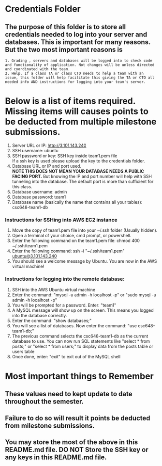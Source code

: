 # Credentials Folder

## The purpose of this folder is to store all credentials needed to log into your server and databases. This is important for many reasons. But the two most important reasons is
    1. Grading , servers and databases will be logged into to check code and functionality of application. Not changes will be unless directed and coordinated with the team.
    2. Help. If a class TA or class CTO needs to help a team with an issue, this folder will help facilitate this giving the TA or CTO all needed info AND instructions for logging into your team's server. 


# Below is a list of items required. Missing items will causes points to be deducted from multiple milestone submissions.

1. Server URL or IP: http://3.101.143.240
2. SSH username: ubuntu
3. SSH password or key: SSH key inside team1.pem file
    <br> If a ssh key is used please upload the key to the credentials folder.
4. Database URL or IP and port used.
    <br><strong> NOTE THIS DOES NOT MEAN YOUR DATABASE NEEDS A PUBLIC FACING PORT.</strong> But knowing the IP and port number will help with SSH tunneling into the database. The default port is more than sufficient for this class.
5. Database username: admin
6. Database password: team1
7. Database name (basically the name that contains all your tables): csc648-team1-db

### Instructions for SSHing into AWS EC2 instance
1. Move the copy of team1.pem file into your ~/.ssh folder (Usually hidden).
2. Open a terminal of your choice, cmd prompt, or powershell.
3. Enter the following command on the team1.pem file: chmod 400 ~/.ssh/team1.pem
4. Enter the following command: ssh -i "~/.ssh/team1.pem" ubuntu@3.101.143.240
5. You should see a welcome message by Ubuntu. You are now in the AWS virtual machine!

### Instructions for logging into the remote database:
1. SSH into the AWS Ubuntu virtual machine
2. Enter the command: "mysql -u admin -h localhost -p" or "sudo mysql -u admin -h localhost -p" 
3. You will be prompted for a password. Enter: "team1"
4. A MySQL message will show up on the screen. This means you logged into the database correctly.
5. Enter the command: "show databases;"
6. You will see a list of databases. Now enter the command: "use csc648-team1-db;"
7. The previous command selects the csc648-team1-db as the current database to use. You can now run SQL statements like
"select * from posts;" or "select * from users;" to display data from the posts table or users table
8. Once done, enter: "exit" to exit out of the MySQL shell

# Most important things to Remember
## These values need to kept update to date throughout the semester. <br>
## <strong>Failure to do so will result it points be deducted from milestone submissions.</strong><br>
## You may store the most of the above in this README.md file. DO NOT Store the SSH key or any keys in this README.md file.

